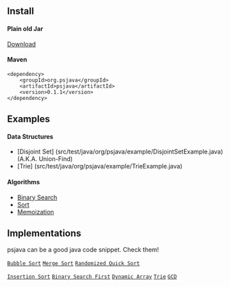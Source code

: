 Install
--------------------------------------------------
#### Plain old Jar 
[Download](http://search.maven.org/#search%7Cga%7C1%7Cg%3A%22org.psjava%22%20a%3A%22psjava%22)

#### Maven
```
<dependency>
	<groupId>org.psjava</groupId>
	<artifactId>psjava</artifactId>
	<version>0.1.1</version>
</dependency>
```


Examples
--------------------------------------------------
#### Data Structures
* [Disjoint Set] (src/test/java/org/psjava/example/DisjointSetExample.java) (A.K.A. Union-Find)
* [Trie] (src/test/java/org/psjava/example/TrieExample.java)

#### Algorithms
* [Binary Search](src/test/java/org/psjava/example/BinarySearchExample.java)
* [Sort](src/test/java/org/psjava/example/SortExample.java)
* [Memoization](src/test/java/org/psjava/example/MemoizationExample.java)


Implementations
--------------------------------------------------
psjava can be a good java code snippet. Check them!

[`Bubble Sort`](/src/main/java/org/psjava/algo/sort/BubbleSort.java)
[`Merge Sort`](/src/main/java/org/psjava/algo/sort/MergeSort.java)
[`Randomized Quick Sort`](/src/main/java/org/psjava/algo/sort/RandomizedQuickSort.java)

[`Insertion Sort`](/src/main/java/org/psjava/algo/sort/InsertionSort.java)
[`Binary Search First`](/src/main/java/org/psjava/algo/search)
[`Dynamic Array`](/src/main/java/org/psjava/ds/array/DynamicArray.java)
[`Trie`](/src/main/java/org/psjava/ds/trie/Trie.java)
[`GCD`](/src/main/java/org/psjava/math/numbertheory/GCD.java)


